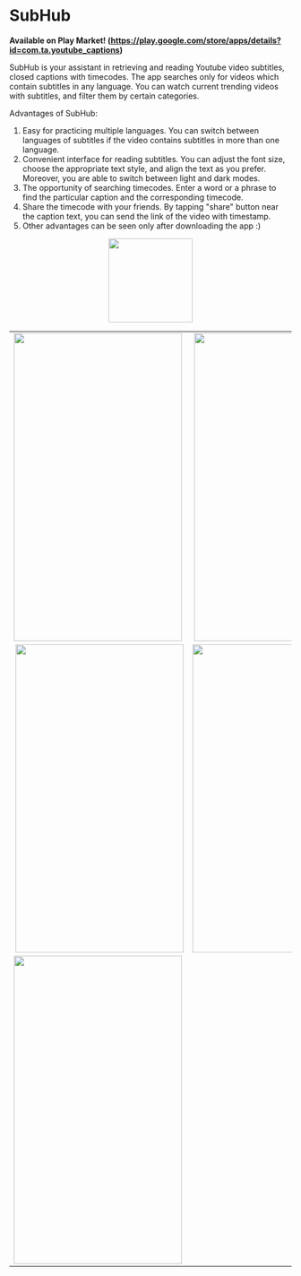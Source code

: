 # SubHub

<b>Available on Play Market! (https://play.google.com/store/apps/details?id=com.ta.youtube_captions)</b>

SubHub is your assistant in retrieving and reading Youtube video subtitles, closed captions with timecodes. The app searches only for videos which contain subtitles in any language. You can watch current trending videos with subtitles, and filter them by certain categories.

Advantages of SubHub:
1) Easy for practicing multiple languages. You can switch between languages of subtitles if the video contains subtitles in more than one language.
2) Convenient interface for reading subtitles. You can adjust the font size, choose the appropriate text style, and align the text as you prefer. Moreover, you are able to switch between light and dark modes.
3) The opportunity of searching timecodes. Enter a word or a phrase to find the particular caption and the corresponding timecode.
4) Share the timecode with your friends. By tapping "share" button near the caption text, you can send the link of the video with timestamp.
5) Other advantages can be seen only after downloading the app :)

<p align="center">
  <img src="https://github.com/TA2002/subhub_v1/blob/master/app-images/512x512.png" height="150" width="150" top="10" >
</p>

<table>
  <tr>
    <td><img src="https://github.com/TA2002/subhub_v1/blob/master/app-images/1.jpg" align="left" height="550" width="300"></td>
      <td><img src="https://github.com/TA2002/subhub_v1/blob/master/app-images/2.jpg" align="right" height="550" width="300"></td>
     <td><img src="https://github.com/TA2002/subhub_v1/blob/master/app-images/3.jpg" align="left" height="550" width="300"></td>
  </tr>
  <tr>
    <td><img src="https://github.com/TA2002/subhub_v1/blob/master/app-images/4.jpg" align="right" height="550" width="300"></td>
    <td><img src="https://github.com/TA2002/subhub_v1/blob/master/app-images/5.jpg" align="left" height="550" width="300"></td>
    <td><img src="https://github.com/TA2002/subhub_v1/blob/master/app-images/6.jpg" align="right" height="550" width="300"></td>
  </tr>
  <tr>
    <td><img src="https://github.com/TA2002/subhub_v1/blob/master/app-images/7.jpg" height="550" width="300"></td>
  </tr>
</table>

